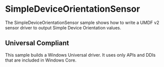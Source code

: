 SimpleDeviceOrientationSensor
=============================

The SimpleDeviceOrientationSensor sample shows how to write a UMDF v2 sensor driver to output Simple Device Orientation values.

## Universal Compliant
This sample builds a Windows Universal driver. It uses only APIs and DDIs that are included in Windows Core.
